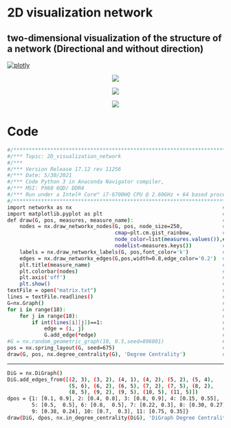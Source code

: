 # 2D visualization network
## two-dimensional visualization of the structure of a network (Directional and without direction)

[![plotly](https://www.vectorlogo.zone/logos/plot_ly/plot_ly-ar21.svg)](https://plotly.com//)


<p align="center">
 <img src="https://github.com/aliseif321/2D_visualization_network/blob/main/2D_Network/Picture/matrix.png?raw=true" >
 </p>
 
 
 <p align="center">
 <img src="https://github.com/aliseif321/2D_visualization_network/blob/main/2D_Network/Picture/rand.png?raw=true" >
 </p>
 
 
 
 <p align="center">
 <img src="https://github.com/aliseif321/2D_visualization_network/blob/main/2D_Network/Picture/dir.png?raw=true" >
 </p>
 
# Code


```sh
#/************************************************************************************************/
#/*** Topic: 2D_visualization_network                                                          ***/
#/***                                                                         Ali-Seif         ***/
#/*** Version Release 17.12 rev 11256                                                          ***/
#/*** Date: 5/30/2021                                                                          ***/
#/*** Code Python 3 in Anaconda Navigator compiler,                                            ***/
#/*** MSI: PX60 6QD/ DDR4                                                                      ***/
#/*** Run under a Intel® Core™ i7-6700HQ CPU @ 2.60GHz × 64 based processor with 16 GB RAM     ***/
#/************************************************************************************************/
import networkx as nx                                                 #import networkx library
import matplotlib.pyplot as plt                                       #import matplotlib library
def draw(G, pos, measures, measure_name):                             #define function for draw network 2d
    nodes = nx.draw_networkx_nodes(G, pos, node_size=250,             #calculate node for draw
                                   cmap=plt.cm.gist_rainbow,          #
                                   node_color=list(measures.values()),#
                                   nodelist=measures.keys())          #
    labels = nx.draw_networkx_labels(G, pos,font_color='k')           #labels for nodes
    edges = nx.draw_networkx_edges(G,pos,width=0.8,edge_color='0.2')  #edges between each 2 nodes
    plt.title(measure_name)                                           #title measure_name='Degree Centrality'
    plt.colorbar(nodes)                                               #color bar
    plt.axis('off')                                                   #do not show axis and mesh
    plt.show()                                                        #show figure
textFile = open("matrix.txt")                                         #read matrix
lines = textFile.readlines()                                          #put matrix in arrey 2d
G=nx.Graph()                                                          #define G for node and connections
for i in range(18):                                                   #for loop for each column
    for j in range(18):                                               #for loop for each row
        if int(lines[i][j])==1:                                       #if connection was exist
            edge = (i, j)                                             #create edge
            G.add_edge(*edge)                                         #add edge in G
#G = nx.random_geometric_graph(10, 0.5,seed=896801)                   #create rand network(num of node,Possibility,seed rand)
pos = nx.spring_layout(G, seed=675)                                   #position of network
draw(G, pos, nx.degree_centrality(G), 'Degree Centrality')            #call draw function
```


______________________________________________

```sh
DiG = nx.DiGraph()
DiG.add_edges_from([(2, 3), (3, 2), (4, 1), (4, 2), (5, 2), (5, 4),
                    (5, 6), (6, 2), (6, 5), (7, 2), (7, 5), (8, 2),
                    (8, 5), (9, 2), (9, 5), (10, 5), (11, 5)])
dpos = {1: [0.1, 0.9], 2: [0.4, 0.8], 3: [0.8, 0.9], 4: [0.15, 0.55],
        5: [0.5,  0.5], 6: [0.8,  0.5], 7: [0.22, 0.3], 8: [0.30, 0.27],
        9: [0.38, 0.24], 10: [0.7,  0.3], 11: [0.75, 0.35]}
draw(DiG, dpos, nx.in_degree_centrality(DiG), 'DiGraph Degree Centrality')



```
